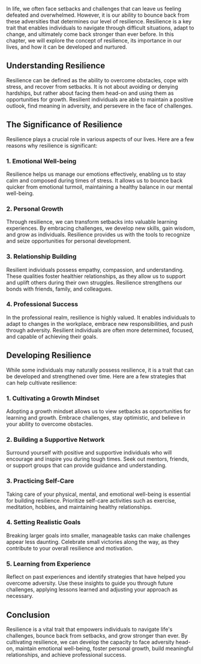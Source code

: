 
In life, we often face setbacks and challenges that can leave us feeling defeated and overwhelmed. However, it is our ability to bounce back from these adversities that determines our level of resilience. Resilience is a key trait that enables individuals to navigate through difficult situations, adapt to change, and ultimately come back stronger than ever before. In this chapter, we will explore the concept of resilience, its importance in our lives, and how it can be developed and nurtured.

Understanding Resilience
------------------------

Resilience can be defined as the ability to overcome obstacles, cope with stress, and recover from setbacks. It is not about avoiding or denying hardships, but rather about facing them head-on and using them as opportunities for growth. Resilient individuals are able to maintain a positive outlook, find meaning in adversity, and persevere in the face of challenges.

The Significance of Resilience
------------------------------

Resilience plays a crucial role in various aspects of our lives. Here are a few reasons why resilience is significant:

### 1. Emotional Well-being

Resilience helps us manage our emotions effectively, enabling us to stay calm and composed during times of stress. It allows us to bounce back quicker from emotional turmoil, maintaining a healthy balance in our mental well-being.

### 2. Personal Growth

Through resilience, we can transform setbacks into valuable learning experiences. By embracing challenges, we develop new skills, gain wisdom, and grow as individuals. Resilience provides us with the tools to recognize and seize opportunities for personal development.

### 3. Relationship Building

Resilient individuals possess empathy, compassion, and understanding. These qualities foster healthier relationships, as they allow us to support and uplift others during their own struggles. Resilience strengthens our bonds with friends, family, and colleagues.

### 4. Professional Success

In the professional realm, resilience is highly valued. It enables individuals to adapt to changes in the workplace, embrace new responsibilities, and push through adversity. Resilient individuals are often more determined, focused, and capable of achieving their goals.

Developing Resilience
---------------------

While some individuals may naturally possess resilience, it is a trait that can be developed and strengthened over time. Here are a few strategies that can help cultivate resilience:

### 1. Cultivating a Growth Mindset

Adopting a growth mindset allows us to view setbacks as opportunities for learning and growth. Embrace challenges, stay optimistic, and believe in your ability to overcome obstacles.

### 2. Building a Supportive Network

Surround yourself with positive and supportive individuals who will encourage and inspire you during tough times. Seek out mentors, friends, or support groups that can provide guidance and understanding.

### 3. Practicing Self-Care

Taking care of your physical, mental, and emotional well-being is essential for building resilience. Prioritize self-care activities such as exercise, meditation, hobbies, and maintaining healthy relationships.

### 4. Setting Realistic Goals

Breaking larger goals into smaller, manageable tasks can make challenges appear less daunting. Celebrate small victories along the way, as they contribute to your overall resilience and motivation.

### 5. Learning from Experience

Reflect on past experiences and identify strategies that have helped you overcome adversity. Use these insights to guide you through future challenges, applying lessons learned and adjusting your approach as necessary.

Conclusion
----------

Resilience is a vital trait that empowers individuals to navigate life's challenges, bounce back from setbacks, and grow stronger than ever. By cultivating resilience, we can develop the capacity to face adversity head-on, maintain emotional well-being, foster personal growth, build meaningful relationships, and achieve professional success.
